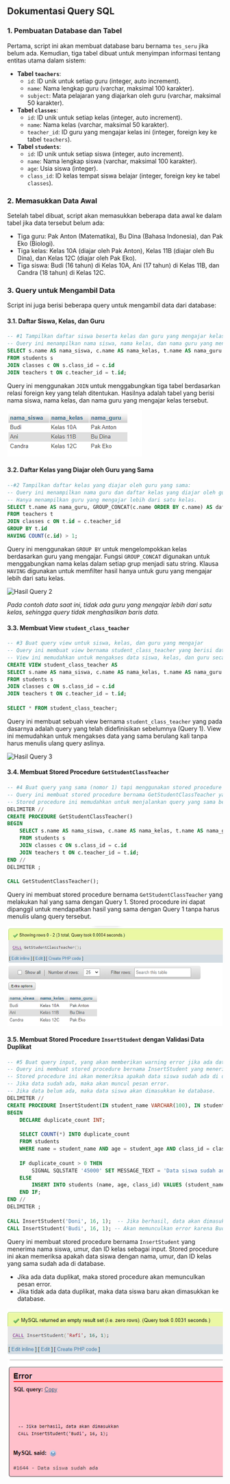 ## Dokumentasi Query SQL

### 1. Pembuatan Database dan Tabel

Pertama, script ini akan membuat database baru bernama `tes_seru` jika belum ada. Kemudian, tiga tabel dibuat untuk menyimpan informasi tentang entitas utama dalam sistem:

* **Tabel `teachers`**:
    * `id`: ID unik untuk setiap guru (integer, auto increment).
    * `name`: Nama lengkap guru (varchar, maksimal 100 karakter).
    * `subject`: Mata pelajaran yang diajarkan oleh guru (varchar, maksimal 50 karakter).
* **Tabel `classes`**:
    * `id`: ID unik untuk setiap kelas (integer, auto increment).
    * `name`: Nama kelas (varchar, maksimal 50 karakter).
    * `teacher_id`: ID guru yang mengajar kelas ini (integer, foreign key ke tabel `teachers`).
* **Tabel `students`**:
    * `id`: ID unik untuk setiap siswa (integer, auto increment).
    * `name`: Nama lengkap siswa (varchar, maksimal 100 karakter).
    * `age`: Usia siswa (integer).
    * `class_id`: ID kelas tempat siswa belajar (integer, foreign key ke tabel `classes`).

### 2. Memasukkan Data Awal

Setelah tabel dibuat, script akan memasukkan beberapa data awal ke dalam tabel jika data tersebut belum ada:

* Tiga guru: Pak Anton (Matematika), Bu Dina (Bahasa Indonesia), dan Pak Eko (Biologi).
* Tiga kelas: Kelas 10A (diajar oleh Pak Anton), Kelas 11B (diajar oleh Bu Dina), dan Kelas 12C (diajar oleh Pak Eko).
* Tiga siswa: Budi (16 tahun) di Kelas 10A, Ani (17 tahun) di Kelas 11B, dan Candra (18 tahun) di Kelas 12C.

### 3. Query untuk Mengambil Data

Script ini juga berisi beberapa query untuk mengambil data dari database:

#### 3.1. Daftar Siswa, Kelas, dan Guru

```sql
-- #1 Tampilkan daftar siswa beserta kelas dan guru yang mengajar kelas tersebut
-- Query ini menampilkan nama siswa, nama kelas, dan nama guru yang mengajar kelas tersebut.
SELECT s.name AS nama_siswa, c.name AS nama_kelas, t.name AS nama_guru
FROM students s
JOIN classes c ON s.class_id = c.id
JOIN teachers t ON c.teacher_id = t.id;
```

Query ini menggunakan `JOIN` untuk menggabungkan tiga tabel berdasarkan relasi foreign key yang telah ditentukan. Hasilnya adalah tabel yang berisi nama siswa, nama kelas, dan nama guru yang mengajar kelas tersebut.

![Hasil Query 1](./sql1res.png)

#### 3.2. Daftar Kelas yang Diajar oleh Guru yang Sama

```sql
--#2 Tampilkan daftar kelas yang diajar oleh guru yang sama:
-- Query ini menampilkan nama guru dan daftar kelas yang diajar oleh guru tersebut.
-- Hanya menampilkan guru yang mengajar lebih dari satu kelas.
SELECT t.name AS nama_guru, GROUP_CONCAT(c.name ORDER BY c.name) AS daftar_kelas
FROM teachers t
JOIN classes c ON t.id = c.teacher_id
GROUP BY t.id
HAVING COUNT(c.id) > 1;
```

Query ini menggunakan `GROUP BY` untuk mengelompokkan kelas berdasarkan guru yang mengajar. Fungsi `GROUP_CONCAT` digunakan untuk menggabungkan nama kelas dalam setiap grup menjadi satu string. Klausa `HAVING` digunakan untuk memfilter hasil hanya untuk guru yang mengajar lebih dari satu kelas.

![Hasil Query 2](,/sqlres2.png)

*Pada contoh data saat ini, tidak ada guru yang mengajar lebih dari satu kelas, sehingga query tidak menghasilkan baris data.*

#### 3.3. Membuat View `student_class_teacher`

```sql
-- #3 Buat query view untuk siswa, kelas, dan guru yang mengajar
-- Query ini membuat view bernama student_class_teacher yang berisi data siswa, kelas, dan guru yang mengajar.
-- View ini memudahkan untuk mengakses data siswa, kelas, dan guru secara bersamaan.
CREATE VIEW student_class_teacher AS
SELECT s.name AS nama_siswa, c.name AS nama_kelas, t.name AS nama_guru
FROM students s
JOIN classes c ON s.class_id = c.id
JOIN teachers t ON c.teacher_id = t.id;

SELECT * FROM student_class_teacher;
```

Query ini membuat sebuah view bernama `student_class_teacher` yang pada dasarnya adalah query yang telah didefinisikan sebelumnya (Query 1). View ini memudahkan untuk mengakses data yang sama berulang kali tanpa harus menulis ulang query aslinya.

![Hasil Query 3](./sqlres3.png)

#### 3.4. Membuat Stored Procedure `GetStudentClassTeacher`

```sql
-- #4 Buat query yang sama (nomor 1) tapi menggunakan stored procedure
-- Query ini membuat stored procedure bernama GetStudentClassTeacher yang melakukan hal yang sama dengan query nomor 1.
-- Stored procedure ini memudahkan untuk menjalankan query yang sama berulang kali tanpa harus menulis ulang query tersebut.
DELIMITER //
CREATE PROCEDURE GetStudentClassTeacher()
BEGIN
    SELECT s.name AS nama_siswa, c.name AS nama_kelas, t.name AS nama_guru
    FROM students s
    JOIN classes c ON s.class_id = c.id
    JOIN teachers t ON c.teacher_id = t.id;
END //
DELIMITER ;

CALL GetStudentClassTeacher();
```

Query ini membuat stored procedure bernama `GetStudentClassTeacher` yang melakukan hal yang sama dengan Query 1. Stored procedure ini dapat dipanggil untuk mendapatkan hasil yang sama dengan Query 1 tanpa harus menulis ulang query tersebut.

![Hasil Query 4](./sqlres4.png)

#### 3.5. Membuat Stored Procedure `InsertStudent` dengan Validasi Data Duplikat

```sql
-- #5 Buat query input, yang akan memberikan warning error jika ada data yang sama pernah masuk (contoh untuk tabel siswa)
-- Query ini membuat stored procedure bernama InsertStudent yang menerima nama siswa, umur, dan id kelas sebagai input.
-- Stored procedure ini akan memeriksa apakah data siswa sudah ada di database.
-- Jika data sudah ada, maka akan muncul pesan error.
-- Jika data belum ada, maka data siswa akan dimasukkan ke database.
DELIMITER //
CREATE PROCEDURE InsertStudent(IN student_name VARCHAR(100), IN student_age INT, IN class_id INT)
BEGIN
    DECLARE duplicate_count INT;

    SELECT COUNT(*) INTO duplicate_count
    FROM students
    WHERE name = student_name AND age = student_age AND class_id = class_id;

    IF duplicate_count > 0 THEN
        SIGNAL SQLSTATE '45000' SET MESSAGE_TEXT = 'Data siswa sudah ada';
    ELSE
        INSERT INTO students (name, age, class_id) VALUES (student_name, student_age, class_id);
    END IF;
END //
DELIMITER ;

CALL InsertStudent('Doni', 16, 1);  -- Jika berhasil, data akan dimasukkan
CALL InsertStudent('Budi', 16, 1); -- Akan memunculkan error karena Budi sudah ada di Kelas 10A
```

Query ini membuat stored procedure bernama `InsertStudent` yang menerima nama siswa, umur, dan ID kelas sebagai input. Stored procedure ini akan memeriksa apakah data siswa dengan nama, umur, dan ID kelas yang sama sudah ada di database. 
* Jika ada data duplikat, maka stored procedure akan memunculkan pesan error. 
* Jika tidak ada data duplikat, maka data siswa baru akan dimasukkan ke database.

![Hasil Query 5 (Berhasil)](./sqlres5succ.png)
![Hasil Query 5 (Error)](./sqlres5err.png)

